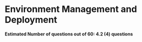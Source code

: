 # Environment Management and Deployment
#### Estimated Number of questions out of 60: 4.2 (4) questions
